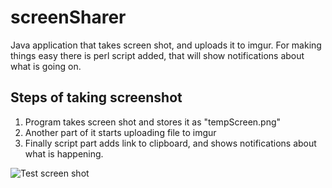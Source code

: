 screenSharer
============

Java application that takes screen shot, and uploads it to imgur. For making things easy there is perl script added, that will show notifications about what is going on. 

Steps of taking screenshot
--------------------------

1. Program takes screen shot and stores it as "tempScreen.png"
2. Another part of it starts uploading file to imgur
3. Finally script part adds link to clipboard, and shows notifications about what is happening.

![Test screen shot](http://i.imgur.com/vpx7sbn.png)
